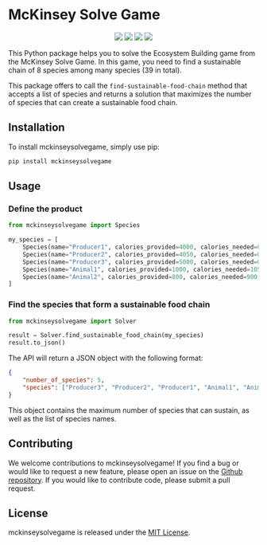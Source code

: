 # McKinsey Solve Game

<p align="center">
    <img src="https://github.com/SebastienEveno/mckinseysolvegame/actions/workflows/python-package.yml/badge.svg?branch=master" />
    <a href="https://pypi.org/project/mckinseysolvegame" alt="Python Versions">
        <img src="https://img.shields.io/pypi/pyversions/mckinseysolvegame.svg?logo=python&logoColor=white" /></a>
    <a href="https://pypi.org/project/mckinseysolvegame" alt="PyPi">
        <img src="https://img.shields.io/pypi/v/mckinseysolvegame" /></a>
    <a href="https://pepy.tech/project/mckinseysolvegame" alt="Downloads">
        <img src="https://pepy.tech/badge/mckinseysolvegame" /></a>
</p>

This Python package helps you to solve the Ecosystem Building game from the McKinsey Solve Game. 
In this game, you need to find a sustainable chain of 8 species among many species (39 in total). 

This package offers to call the `find-sustainable-food-chain` method that accepts a list of species and returns a solution that maximizes the number of species that can create a sustainable food chain.

## Installation

To install mckinseysolvegame, simply use pip:

```sh
pip install mckinseysolvegame
```

## Usage

### Define the product

```python
from mckinseysolvegame import Species

my_species = [
    Species(name="Producer1", calories_provided=4000, calories_needed=0, food_sources=[]),
    Species(name="Producer2", calories_provided=4050, calories_needed=0, food_sources=[]),
    Species(name="Producer3", calories_provided=5000, calories_needed=0, food_sources=[]),
    Species(name="Animal1", calories_provided=1000, calories_needed=1050, food_sources=["Producer1"]),
    Species(name="Animal2", calories_provided=800, calories_needed=900, food_sources=["Animal1", "Producer3"])
]
```

### Find the species that form a sustainable food chain

```python
from mckinseysolvegame import Solver

result = Solver.find_sustainable_food_chain(my_species)
result.to_json()
```

The API will return a JSON object with the following format:
```json
{
    "number_of_species": 5,
    "species": ["Producer3", "Producer2", "Producer1", "Animal1", "Animal2"]
}
```
This object contains the maximum number of species that can sustain, as well as the list of species names.

## Contributing

We welcome contributions to mckinseysolvegame! If you find a bug or would like to request a new feature, please open an issue on
the [Github repository](https://github.com/sebastieneveno/mckinseysolvegame).
If you would like to contribute code, please submit a pull request.

## License

mckinseysolvegame is released under the [MIT License](https://opensource.org/licenses/MIT).